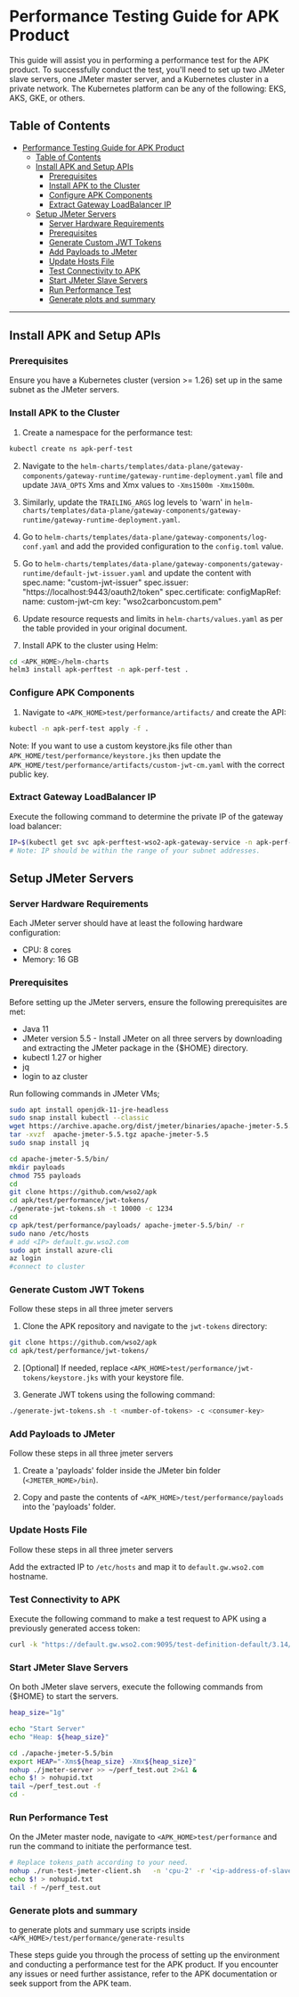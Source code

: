 # Performance Testing Guide for APK Product

This guide will assist you in performing a performance test for the APK product. To successfully conduct the test, you'll need to set up two JMeter slave servers, one JMeter master server, and a Kubernetes cluster in a private network. The Kubernetes platform can be any of the following: EKS, AKS, GKE, or others.

## Table of Contents

- [Performance Testing Guide for APK Product](#performance-testing-guide-for-apk-product)
  - [Table of Contents](#table-of-contents)
  - [Install APK and Setup APIs](#install-apk-and-setup-apis)
    - [Prerequisites](#prerequisites)
    - [Install APK to the Cluster](#install-apk-to-the-cluster)
    - [Configure APK Components](#configure-apk-components)
    - [Extract Gateway LoadBalancer IP](#extract-gateway-loadbalancer-ip)
  - [Setup JMeter Servers](#setup-jmeter-servers)
    - [Server Hardware Requirements](#server-hardware-requirements)
    - [Prerequisites](#prerequisites-1)
    - [Generate Custom JWT Tokens](#generate-custom-jwt-tokens)
    - [Add Payloads to JMeter](#add-payloads-to-jmeter)
    - [Update Hosts File](#update-hosts-file)
    - [Test Connectivity to APK](#test-connectivity-to-apk)
    - [Start JMeter Slave Servers](#start-jmeter-slave-servers)
    - [Run Performance Test](#run-performance-test)
    - [Generate plots and summary](#generate-plots-and-summary)

---

## Install APK and Setup APIs

### Prerequisites

Ensure you have a Kubernetes cluster (version >= 1.26) set up in the same subnet as the JMeter servers.

### Install APK to the Cluster

1. Create a namespace for the performance test:

```bash
kubectl create ns apk-perf-test
```

2. Navigate to the `helm-charts/templates/data-plane/gateway-components/gateway-runtime/gateway-runtime-deployment.yaml` file and update `JAVA_OPTS` Xms and Xmx values to `-Xms1500m -Xmx1500m`.

3. Similarly, update the `TRAILING_ARGS` log levels to 'warn' in `helm-charts/templates/data-plane/gateway-components/gateway-runtime/gateway-runtime-deployment.yaml`.

4. Go to `helm-charts/templates/data-plane/gateway-components/log-conf.yaml` and add the provided configuration to the `config.toml` value.
5. Go to `helm-charts/templates/data-plane/gateway-components/gateway-runtime/default-jwt-issuer.yaml` and update the content with 
    spec.name: "custom-jwt-issuer"
    spec.issuer: "https://localhost:9443/oauth2/token"
    spec.certificate:
      configMapRef:
        name: custom-jwt-cm
        key: "wso2carboncustom.pem"
  

6. Update resource requests and limits in `helm-charts/values.yaml` as per the table provided in your original document.

7. Install APK to the cluster using Helm:

```bash
cd <APK_HOME>/helm-charts
helm3 install apk-perftest -n apk-perf-test .
```

### Configure APK Components

1. Navigate to `<APK_HOME>test/performance/artifacts/` and create the API:

```bash
kubectl -n apk-perf-test apply -f .
```
Note: If you want to use a custom keystore.jks file other than `APK_HOME/test/performance/keystore.jks` then update the `APK_HOME/test/performance/artifacts/custom-jwt-cm.yaml` with the correct public key.

### Extract Gateway LoadBalancer IP

Execute the following command to determine the private IP of the gateway load balancer:

```bash
IP=$(kubectl get svc apk-perftest-wso2-apk-gateway-service -n apk-perf-test --output jsonpath='{.status.loadBalancer.ingress[0].ip}')
# Note: IP should be within the range of your subnet addresses.
```

## Setup JMeter Servers

### Server Hardware Requirements

Each JMeter server should have at least the following hardware configuration:

- CPU: 8 cores
- Memory: 16 GB

### Prerequisites

Before setting up the JMeter servers, ensure the following prerequisites are met:

- Java 11
- JMeter version 5.5 - Install JMeter on all three servers by downloading and extracting the JMeter package in the {$HOME} directory.
- kubectl 1.27 or higher
- jq
- login to az cluster

Run following commands in JMeter VMs;

```bash
sudo apt install openjdk-11-jre-headless
sudo snap install kubectl --classic
wget https://archive.apache.org/dist/jmeter/binaries/apache-jmeter-5.5.tgz
tar -xvzf  apache-jmeter-5.5.tgz apache-jmeter-5.5
sudo snap install jq

cd apache-jmeter-5.5/bin/
mkdir payloads
chmod 755 payloads
cd 
git clone https://github.com/wso2/apk
cd apk/test/performance/jwt-tokens/
./generate-jwt-tokens.sh -t 10000 -c 1234 
cd 
cp apk/test/performance/payloads/ apache-jmeter-5.5/bin/ -r
sudo nano /etc/hosts
# add <IP> default.gw.wso2.com 
sudo apt install azure-cli
az login
#connect to cluster
```


### Generate Custom JWT Tokens

Follow these steps in all three jmeter servers

1. Clone the APK repository and navigate to the `jwt-tokens` directory:

```bash
git clone https://github.com/wso2/apk
cd apk/test/performance/jwt-tokens/
```

2. [Optional] If needed, replace `<APK_HOME>test/performance/jwt-tokens/keystore.jks` with your keystore file.

3. Generate JWT tokens using the following command:

```bash
./generate-jwt-tokens.sh -t <number-of-tokens> -c <consumer-key>
```

### Add Payloads to JMeter

Follow these steps in all three jmeter servers

1. Create a 'payloads' folder inside the JMeter bin folder (`<JMETER_HOME>/bin`).

2. Copy and paste the contents of `<APK_HOME>/test/performance/payloads` into the 'payloads' folder.

### Update Hosts File

Follow these steps in all three jmeter servers

Add the extracted IP to `/etc/hosts` and map it to `default.gw.wso2.com` hostname.

### Test Connectivity to APK

Execute the following command to make a test request to APK using a previously generated access token:

```bash
curl -k "https://default.gw.wso2.com:9095/test-definition-default/3.14/employee" --header "Authorization: Bearer $access_token" -d "{"sds":"dsdsd"}" -X POST
```

### Start JMeter Slave Servers

On both JMeter slave servers, execute the following commands from {$HOME} to start the servers.

```sh
heap_size="1g"

echo "Start Server"
echo "Heap: ${heap_size}"

cd ./apache-jmeter-5.5/bin
export HEAP="-Xms${heap_size} -Xmx${heap_size}"
nohup ./jmeter-server >> ~/perf_test.out 2>&1 &
echo $! > nohupid.txt
tail ~/perf_test.out -f
cd -
```

### Run Performance Test

On the JMeter master node, navigate to `<APK_HOME>test/performance` and run the command to initiate the performance test.

```sh
# Replace tokens_path according to your need.
nohup ./run-test-jmeter-client.sh   -n 'cpu-2' -r '<ip-address-of-slave-1>,<ip-address-of-slave-2>' -d '1200' -t "${HOME}/apk/test/performance/jwt-tokens/target/jwt-tokens-10.csv" >> ~/perf_test.out  2>&1 &
echo $! > nohupid.txt
tail -f ~/perf_test.out
```

### Generate plots and summary

to generate plots and summary use scripts inside `<APK_HOME>/test/performance/generate-results` 

These steps guide you through the process of setting up the environment and conducting a performance test for the APK product. If you encounter any issues or need further assistance, refer to the APK documentation or seek support from the APK team.